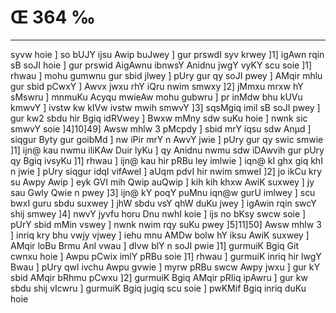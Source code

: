 # Œ 364 ‰
---
syvw hoie ] so bUJY ijsu Awip buJwey ] gur prswdI syv krwey ]1] igAwn
rqin sB soJI hoie ] gur prswid AigAwnu ibnwsY Anidnu jwgY vyKY scu
soie ]1] rhwau ] mohu gumwnu gur sbid jlwey ] pUry gur qy soJI pwey ]
AMqir mhlu gur sbid pCwxY ] Awvx jwxu rhY iQru nwim smwxy ]2] jMmxu
mrxw hY sMswru ] mnmuKu Acyqu mwieAw mohu gubwru ] pr inMdw bhu kUVu kmwvY
] ivstw kw kIVw ivstw mwih smwvY ]3] sqsMgiq imil sB soJI pwey ]
gur kw2 sbdu hir Bgiq idRVwey ] Bwxw mMny sdw suKu hoie ] nwnk sic
smwvY soie ]4]10]49] Awsw mhlw 3 pMcpdy ] sbid mrY iqsu sdw
Anµd ] siqgur Byty gur goibMd ] nw iPir mrY n AwvY jwie ] pUry gur qy
swic smwie ]1] ijn@ kau nwmu iliKAw Duir lyKu ] qy Anidnu nwmu sdw
iDAwvih gur pUry qy Bgiq ivsyKu ]1] rhwau ] ijn@ kau hir pRBu ley
imlwie ] iqn@ kI ghx giq khI n jwie ] pUry siqgur idqI vifAweI ]
aUqm pdvI hir nwim smweI ]2] jo ikCu kry su Awpy Awip ] eyk GVI
mih Qwip auQwip ] kih kih khxw AwiK suxwey ] jy sau Gwly Qwie n pwey
]3] ijn@ kY poqY puMnu iqn@w gurU imlwey ] scu bwxI guru sbdu suxwey ] jhW
sbdu vsY qhW duKu jwey ] igAwin rqin swcY shij smwey ]4] nwvY jyvfu
horu Dnu nwhI koie ] ijs no bKsy swcw soie ] pUrY sbid mMin vswey ]
nwnk nwim rqy suKu pwey ]5]11]50] Awsw mhlw 3 ] inriq kry bhu
vwjy vjwey ] iehu mnu AMDw bolw hY iksu AwiK suxwey ] AMqir loBu Brmu
Anl vwau ] dIvw blY n soJI pwie ]1] gurmuiK Bgiq Git cwnxu hoie ]
Awpu pCwix imlY pRBu soie ]1] rhwau ] gurmuiK inriq hir lwgY Bwau ]
pUry qwl ivchu Awpu gvwie ] myrw pRBu swcw Awpy jwxu ] gur kY sbid
AMqir bRhmu pCwxu ]2] gurmuiK Bgiq AMqir pRIiq ipAwru ] gur kw sbdu
shij vIcwru ] gurmuiK Bgiq jugiq scu soie ] pwKMif Bgiq inriq duKu
hoie
####
